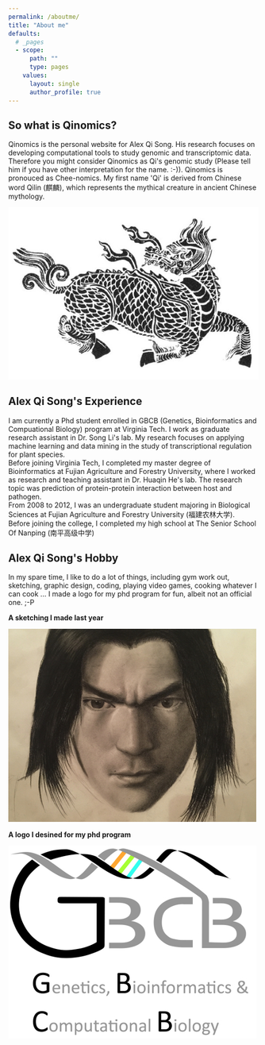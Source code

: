 ```yaml
---
permalink: /aboutme/
title: "About me"
defaults:
  # _pages
  - scope:
      path: ""
      type: pages
    values:
      layout: single
      author_profile: true
---
```

## So what is Qinomics?
Qinomics is the personal website for Alex Qi Song. His research focuses on developing computational tools to study genomic and transcriptomic data. Therefore you might consider Qinomics as Qi's genomic study (Please tell him if you have other interpretation for the name. :-)). Qinomics is pronouced as Chee-nomics. My first name 'Qi' is derived from Chinese word Qilin (麒麟), which represents the mythical creature in ancient Chinese mythology. 

![](/assets/images/qilin.jpg)

## Alex Qi Song's Experience
I am currently a Phd student enrolled in GBCB (Genetics, Bioinformatics and Compuational Biology) program at Virginia Tech. I work as graduate research assistant in Dr. Song Li's lab. My research focuses on applying machine learning and data mining in the study of transcriptional regulation for plant species.  
Before joining Virginia Tech, I completed my master degree of Bioinformatics at Fujian Agriculture and Forestry University, where I worked as research and teaching assistant in Dr. Huaqin He's lab. The research topic was prediction of protein-protein interaction between host and pathogen.  
From 2008 to 2012, I was an undergraduate student majoring in Biological Sciences at Fujian Agriculture and Forestry University (福建农林大学).  
Before joining the college, I completed my high school at The Senior School Of Nanping (南平高级中学)

## Alex Qi Song's Hobby
In my spare time, I like to do a lot of things, including gym work out, sketching, graphic design, coding, playing video games, cooking whatever I can cook ... I made a logo for my phd program for fun, albeit not an official one. ;-P

**A sketching I made last year**

![](/assets/images/sketching.jpg)

**A logo I desined for my phd program**

![](/assets/images/gbcb_logo1_cropped.jpg)

